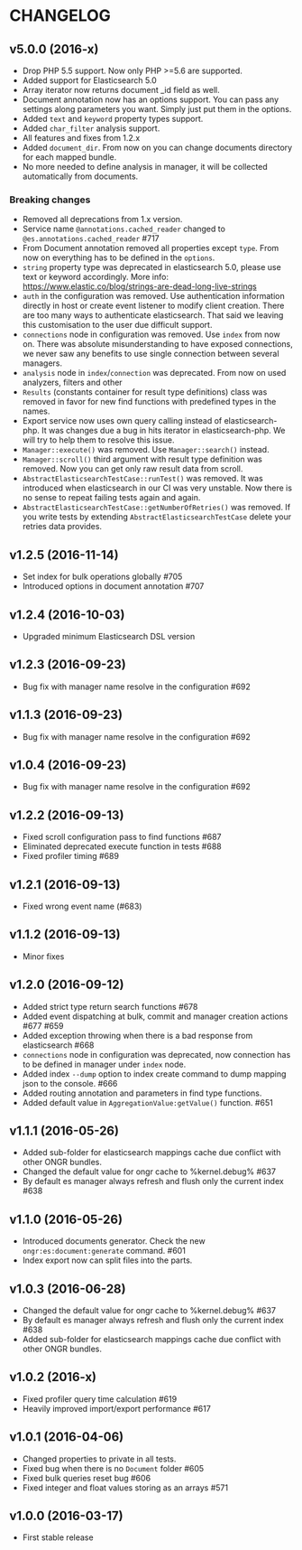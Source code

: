 # CHANGELOG
## v5.0.0 (2016-x)
- Drop PHP 5.5 support. Now only PHP >=5.6 are supported.
- Added support for Elasticsearch 5.0
- Array iterator now returns document _id field as well.
- Document annotation now has an options support.
You can pass any settings along parameters you want. Simply just put them in the options.
- Added `text` and `keyword` property types support.
- Added `char_filter` analysis support.
- All features and fixes from 1.2.x
- Added `document_dir`. From now on you can change documents directory for each mapped bundle.
- No more needed to define analysis in manager, it will be collected automatically from documents.

### Breaking changes
- Removed all deprecations from 1.x version.
- Service name `@annotations.cached_reader` changed to `@es.annotations.cached_reader` #717
- From Document annotation removed all properties except `type`. From now on everything has to be defined in the `options`.
- `string` property type was deprecated in elasticsearch 5.0, please use text or keyword accordingly.
 More info: https://www.elastic.co/blog/strings-are-dead-long-live-strings
- `auth` in the configuration was removed. Use authentication information directly in host or create event listener
 to modify client creation. There are too many ways to authenticate elasticsearch. That said we leaving this customisation to the user due difficult support. 
- `connections` node in configuration was removed. Use `index` from now on. There was absolute
 misunderstanding to have exposed connections, we never saw any benefits to use single connection
 between several managers.  
- `analysis` node in `index`/`connection` was deprecated. From now on used analyzers, filters and other
- `Results` (constants container for result type definitions) class was removed in favor for
 new find functions with predefined types in the names.
- Export service now uses own query calling instead of elasticsearch-php. It was changes due a bug
 in hits iterator in elasticsearch-php. We will try to help them to resolve this issue.
- `Manager::execute()` was removed. Use `Manager::search()` instead.
- `Manager::scroll()` third argument with result type definition was removed.
 Now you can get only raw result data from scroll.
- `AbstractElasticsearchTestCase::runTest()` was removed. It was introduced when elasticsearch
 in our CI was very unstable. Now there is no sense to repeat failing tests again and again.
- `AbstractElasticsearchTestCase::getNumberOfRetries()` was removed.
 If you write tests by extending `AbstractElasticsearchTestCase` delete your retries data provides.

## v1.2.5 (2016-11-14)
- Set index for bulk operations globally #705
- Introduced options in document annotation #707

## v1.2.4 (2016-10-03)
- Upgraded minimum Elasticsearch DSL version

## v1.2.3 (2016-09-23)
- Bug fix with manager name resolve in the configuration #692

## v1.1.3 (2016-09-23)
- Bug fix with manager name resolve in the configuration #692

## v1.0.4 (2016-09-23)
- Bug fix with manager name resolve in the configuration #692

## v1.2.2 (2016-09-13)
- Fixed scroll configuration pass to find functions #687
- Eliminated deprecated execute function in tests #688
- Fixed profiler timing #689

## v1.2.1 (2016-09-13)
- Fixed wrong event name (#683)

## v1.1.2 (2016-09-13)
- Minor fixes

## v1.2.0 (2016-09-12)
- Added strict type return search functions #678
- Added event dispatching at bulk, commit and manager creation actions #677 #659
- Added exception throwing when there is a bad response from elasticsearch #668
- `connections` node in configuration was deprecated, now connection has to be defined in manager under `index` node. 
- Added index `--dump` option to index create command to dump mapping json to the console. #666
- Added routing annotation and parameters in find type functions.
- Added default value in `AggregationValue:getValue()` function. #651

## v1.1.1 (2016-05-26)
- Added sub-folder for elasticsearch mappings cache due conflict with other ONGR bundles.
- Changed the default value for ongr cache to %kernel.debug% #637
- By default es manager always refresh and flush only the current index #638

## v1.1.0 (2016-05-26)
- Introduced documents generator. Check the new `ongr:es:document:generate` command. #601
- Index export now can split files into the parts.

## v1.0.3 (2016-06-28)
- Changed the default value for ongr cache to %kernel.debug% #637
- By default es manager always refresh and flush only the current index #638
- Added sub-folder for elasticsearch mappings cache due conflict with other ONGR bundles.

## v1.0.2 (2016-x)
- Fixed profiler query time calculation #619
- Heavily improved import/export performance #617

## v1.0.1 (2016-04-06)
- Changed properties to private in all tests.
- Fixed bug when there is no `Document` folder #605
- Fixed bulk queries reset bug #606
- Fixed integer and float values storing as an arrays #571

## v1.0.0 (2016-03-17)   
- First stable release
